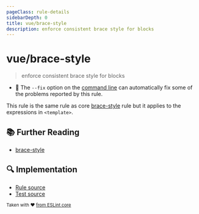 ```yaml
---
pageClass: rule-details
sidebarDepth: 0
title: vue/brace-style
description: enforce consistent brace style for blocks
---
```

# vue/brace-style
> enforce consistent brace style for blocks

- :wrench: The `--fix` option on the [command line](https://eslint.org/docs/user-guide/command-line-interface#fixing-problems) can automatically fix some of the problems reported by this rule.

This rule is the same rule as core [brace-style] rule but it applies to the expressions in `<template>`.

## :books: Further Reading

- [brace-style]

[brace-style]: https://eslint.org/docs/rules/brace-style

## :mag: Implementation

- [Rule source](https://github.com/vuejs/eslint-plugin-vue/blob/master/lib/rules/brace-style.js)
- [Test source](https://github.com/vuejs/eslint-plugin-vue/blob/master/tests/lib/rules/brace-style.js)

<sup>Taken with ❤️ [from ESLint core](https://eslint.org/docs/rules/brace-style)</sup>
